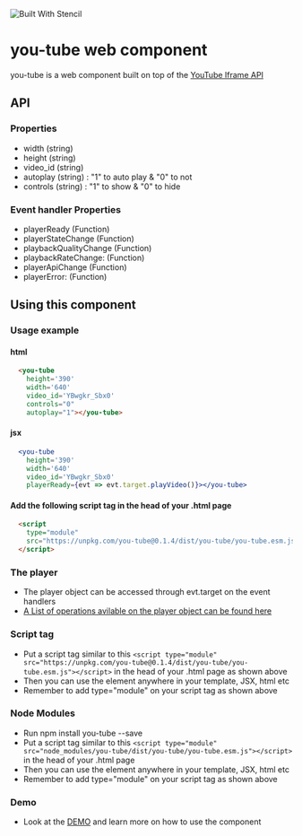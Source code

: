 ![Built With Stencil](https://img.shields.io/badge/-Built%20With%20Stencil-16161d.svg?logo=data%3Aimage%2Fsvg%2Bxml%3Bbase64%2CPD94bWwgdmVyc2lvbj0iMS4wIiBlbmNvZGluZz0idXRmLTgiPz4KPCEtLSBHZW5lcmF0b3I6IEFkb2JlIElsbHVzdHJhdG9yIDE5LjIuMSwgU1ZHIEV4cG9ydCBQbHVnLUluIC4gU1ZHIFZlcnNpb246IDYuMDAgQnVpbGQgMCkgIC0tPgo8c3ZnIHZlcnNpb249IjEuMSIgaWQ9IkxheWVyXzEiIHhtbG5zPSJodHRwOi8vd3d3LnczLm9yZy8yMDAwL3N2ZyIgeG1sbnM6eGxpbms9Imh0dHA6Ly93d3cudzMub3JnLzE5OTkveGxpbmsiIHg9IjBweCIgeT0iMHB4IgoJIHZpZXdCb3g9IjAgMCA1MTIgNTEyIiBzdHlsZT0iZW5hYmxlLWJhY2tncm91bmQ6bmV3IDAgMCA1MTIgNTEyOyIgeG1sOnNwYWNlPSJwcmVzZXJ2ZSI%2BCjxzdHlsZSB0eXBlPSJ0ZXh0L2NzcyI%2BCgkuc3Qwe2ZpbGw6I0ZGRkZGRjt9Cjwvc3R5bGU%2BCjxwYXRoIGNsYXNzPSJzdDAiIGQ9Ik00MjQuNywzNzMuOWMwLDM3LjYtNTUuMSw2OC42LTkyLjcsNjguNkgxODAuNGMtMzcuOSwwLTkyLjctMzAuNy05Mi43LTY4LjZ2LTMuNmgzMzYuOVYzNzMuOXoiLz4KPHBhdGggY2xhc3M9InN0MCIgZD0iTTQyNC43LDI5Mi4xSDE4MC40Yy0zNy42LDAtOTIuNy0zMS05Mi43LTY4LjZ2LTMuNkgzMzJjMzcuNiwwLDkyLjcsMzEsOTIuNyw2OC42VjI5Mi4xeiIvPgo8cGF0aCBjbGFzcz0ic3QwIiBkPSJNNDI0LjcsMTQxLjdIODcuN3YtMy42YzAtMzcuNiw1NC44LTY4LjYsOTIuNy02OC42SDMzMmMzNy45LDAsOTIuNywzMC43LDkyLjcsNjguNlYxNDEuN3oiLz4KPC9zdmc%2BCg%3D%3D&colorA=16161d&style=flat-square)

# you-tube web component

you-tube is a web component built on top of the [YouTube Iframe API](https://developers.google.com/youtube/iframe_api_reference)

## API

### Properties
 - width (string) 
 - height (string) 
 - video_id (string) 
 - autoplay (string) : "1" to auto play & "0" to not
 - controls (string) : "1" to show & "0" to hide

### Event handler Properties
 - playerReady (Function) 
 - playerStateChange (Function) 
 - playbackQualityChange (Function)
 - playbackRateChange: (Function) 
 - playerApiChange (Function)
 - playerError: (Function)
 
## Using this component

### Usage example

#### html
```html
  <you-tube  
    height='390' 
    width='640'
    video_id='YBwgkr_Sbx0'
    controls="0"
    autoplay="1"></you-tube>
```

#### jsx
```jsx
  <you-tube  
    height='390' 
    width='640'
    video_id='YBwgkr_Sbx0'
    playerReady={evt => evt.target.playVideo()}></you-tube>
```

#### Add the following script tag in the head of your .html page
```html
  <script 
    type="module" 
    src="https://unpkg.com/you-tube@0.1.4/dist/you-tube/you-tube.esm.js">
  </script>
```

### The player
- The player object can be accessed through evt.target on the event handlers 
- [A List  of operations avilable on the player object can be found here](https://developers.google.com/youtube/iframe_api_reference#Operations)

### Script tag
- Put a script tag similar to this `<script type="module" src="https://unpkg.com/you-tube@0.1.4/dist/you-tube/you-tube.esm.js"></script>` in the head of your .html page as shown above
- Then you can use the element anywhere in your template, JSX, html etc
- Remember to add type="module" on your script tag as shown above

### Node Modules
- Run npm install you-tube --save
- Put a script tag similar to this `<script type="module" src="node_modules/you-tube/dist/you-tube/you-tube.esm.js"></script>` in the head of your .html page
- Then you can use the element anywhere in your template, JSX, html etc
- Remember to add type="module" on your script tag as shown above

### Demo
- Look at the [DEMO](https://github.com/Niklus/you-tube-demo) and learn more on how to use the component
